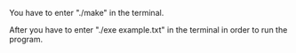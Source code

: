 You have to enter "./make" in the terminal.

After you have to enter "./exe example.txt" in the terminal in order to run the program.
